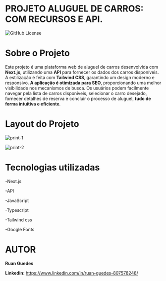 # PROJETO ALUGUEL DE CARROS: COM RECURSOS E API.
![GitHub License](https://img.shields.io/github/license/mashape/apistatus)

# Sobre o Projeto
Este projeto é uma plataforma web de aluguel de carros desenvolvida com **Next.js**, 
utilizando uma **API** para fornecer os dados dos carros disponíveis. 
A estilização é feita com **Tailwind CSS**, garantindo um design moderno e responsivo. 
**A aplicação é otimizada para SEO**, proporcionando uma melhor visibilidade nos mecanismos de busca. 
Os usuários podem facilmente navegar pela lista de carros disponíveis, 
selecionar o carro desejado, fornecer detalhes de reserva e concluir o processo de aluguel, **tudo de forma intuitiva e eficiente**.

# Layout do Projeto

![print-1](https://github.com/ruanJS/car-rent/assets/125290791/43167624-4c05-4661-af19-09754de67630)




![print-2](https://github.com/ruanJS/car-rent/assets/125290791/fcbb81e3-743b-43f5-9a9c-7ddcbc7fc9ce)





# Tecnologias utilizadas
 -Next.js
 
 -API
 
 -JavaScript
 
 -Typescript
 
 -Tailwind css
 
 -Google Fonts

 # AUTOR
 **Ruan Guedes** 
 
 **Linkedin:** 
 https://www.linkedin.com/in/ruan-guedes-807578248/
